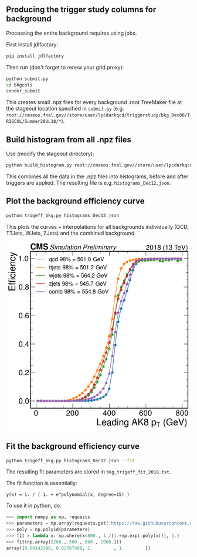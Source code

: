 ## Producing the trigger study columns for background

Processing the entire background requires using jobs.

First install jdlfactory:

```bash
pip install jdlfactory
```

Then run (don't forget to renew your grid proxy):

```bash
python submit.py
cd bkgcols
condor_submit
```

This creates small .npz files for every background .root TreeMaker file at the stageout location specified in `submit.py` (e.g. `root://cmseos.fnal.gov//store/user/lpcdarkqcd/triggerstudy/bkg_Dec08/TRIGCOL/Summer20UL18/*`).


## Build histogram from all .npz files

Use (modify the stageout directory):

```bash
python build_histogram.py root://cmseos.fnal.gov//store/user/lpcdarkqcd/triggerstudy/bkg_Dec08/TRIGCOL/Summer20UL18/*/*.npz
```

This combines all the data in the .npz files into histograms, before and after triggers are applied. The resulting file is e.g. `histograms_Dec12.json`.


## Plot the background efficiency curve

```bash
python trigeff_bkg.py histograms_Dec12.json
```

This plots the curves + interpolations for all backgrounds individually (QCD, TTJets, WJets, ZJets) and the combined background.

![example curve](example_plots/bkgeff.png)


## Fit the background efficiency curve

```bash
python trigeff_bkg.py histograms_Dec12.json --fit
```

The resutling fit parameters are stored in `bkg_trigeff_fit_2018.txt`.

The fit function is essentially:

```
y(x) = 1. / ( 1. + e^polynomial(x, degree=15) )
```

To use it in python, do:

```python
>>> import numpy as np, requests
>>> parameters = np.array(requests.get('https://raw.githubusercontent.com/boostedsvj/triggerstudy/main/jobs/bkg_trigeff_fit_2018.txt').json())
>>> poly = np.poly1d(parameters)
>>> fit = lambda x: np.where(x<800., 1./(1.+np.exp(-poly(x))), 1.)
>>> fit(np.array([200., 500., 800., 2000.]))
array([0.00143396, 0.83767488, 1.        , 1.        ])
```
